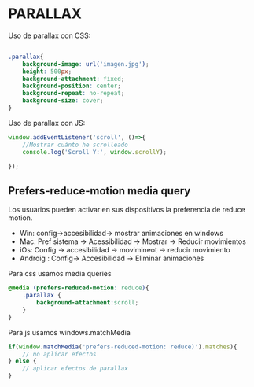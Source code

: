 # PARALLAX

Uso de parallax con CSS:

```css

.parallax{
    background-image: url('imagen.jpg');
    height: 500px;
    background-attachment: fixed;
    background-position: center;
    background-repeat: no-repeat;
    background-size: cover;
}
```



Uso de parallax con JS:

```js
window.addEventListener('scroll', ()=>{
    //Mostrar cuánto he scrolleado
    console.log('Scroll Y:', window.scrollY);

});

```

## Prefers-reduce-motion media query

Los usuarios pueden activar en sus dispositivos la preferencia de reduce motion.
- Win: config->accesibilidad-> mostrar animaciones en windows
- Mac: Pref sistema -> Acessibilidad -> Mostrar -> Reducir movimientos
- iOs: Config -> accesibilidad -> movimineot -> reducir movimiento
- Androig : Config-> Accesibilidad -> Eliminar animaciones 

Para css usamos media queries
```css
@media (prefers-reduced-motion: reduce){
    .parallax {
        background-attachment:scroll;
    }
}


```

Para js usamos windows.matchMedia

```js
if(window.matchMedia('prefers-reduced-motion: reduce)').matches){
    // no aplicar efectos
} else {
    // aplicar efectos de parallax
}

```